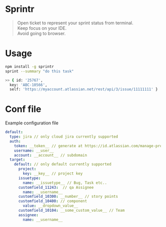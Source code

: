 # Sprintr
> Open ticket to represent your sprint status from terminal.    
> Keep focus on your IDE.   
> Avoid going to browser.

# Usage

```bash
npm install -g sprintr
sprint --summary "do this task"

>> { id: '25767',
  key: 'ABC-10566',
  self: 'https://myaccount.atlassian.net/rest/api/3/issue/11111111' }
```

# Conf file

Example configuration file

```yaml
default:
  type: jira // only cloud jira currently supported
  auth:
    token: __token__ // generate at https://id.atlassian.com/manage-profile/security
    username: __user__
    account: __account__ // subdomain
  target:
    default: // only default currently supported
      project:
        key: __key__ // project key
      issuetype:
        name: __issuetype__ // Bug, Task etc..
      customfield_11243:  // qa Assignee
        name: __username__
      customfield_10300: __number__ // story points
      customfield_10400: // component
        value: __dropdown_value__
      customfield_10104: __some_custom_value__ // Team
      assignee:
        name: __username__
```
